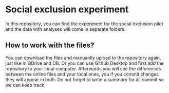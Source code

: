 # Social exclusion experiment
In this repository, you can find the experiment for the social exclusion pilot and the data with analyses will come in separate folders. 

## How to work with the files?
You can download the files and manuanlly upload to the repository again, just like in GDrive and DB. Or you can use Github Desktop and first add the repository to your local computer. 
Afterwards you will see the differences between the online files and your local ones, you if you commit changes they will appear in both. Do not forget to write a summary for all commit so we can keep track. 
